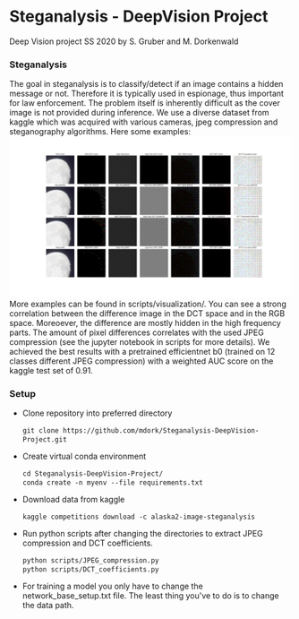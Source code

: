 # Steganalysis - DeepVision Project
Deep Vision project SS 2020 by S. Gruber and M. Dorkenwald 

### Steganalysis 
The goal in steganalysis is to classify/detect if an image contains a hidden message or not. Therefore it is typically used in espionage, thus important for law enforcement. The problem itself is inherently difficult as the cover image is not provided during inference. We use a diverse dataset from kaggle which was acquired with various cameras, jpeg compression and steganography algorithms. Here some examples:
![alt text](https://github.com/mdork/Steganalysis-DeepVision-Project/blob/master/scripts/visualization/diff_img/img0.png?raw=true)
More examples can be found in scripts/visualization/. You can see a strong correlation between the difference image in the DCT space and in the RGB space. Moreoever, the difference are mostly hidden in the high frequency parts. The amount of pixel differences correlates with the used JPEG compression (see the jupyter notebook in scripts for more details). We achieved the best results with a pretrained efficientnet b0 (trained on 12 classes different JPEG compression) with a weighted AUC score on the kaggle test set of 0.91. 

### Setup



- Clone repository into preferred directory



    ```
    git clone https://github.com/mdork/Steganalysis-DeepVision-Project.git
    ```



- Create virtual conda environment



    ```
    cd Steganalysis-DeepVision-Project/
    conda create -n myenv --file requirements.txt
    ```



- Download data from kaggle 



    ```
    kaggle competitions download -c alaska2-image-steganalysis 
    ```

- Run python scripts after changing the directories to extract JPEG compression and DCT coefficients. 

    ```
    python scripts/JPEG_compression.py
    python scripts/DCT_coefficients.py
    ```
- For training a model you only have to change the network_base_setup.txt file. The least thing you've to do is to change the data path.
